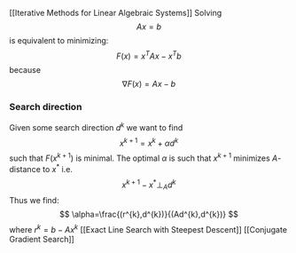 [[Iterative Methods for Linear Algebraic Systems]]
Solving 
$$
Ax=b
$$
is equivalent to minimizing:
$$
F(x)=x^{T}Ax-x^{T}b
$$
because 
$$
\nabla F(x) = Ax - b
$$
### Search direction
Given some search direction $d^{k}$ we want to find
$$
x^{k+1}=x^{k}+\alpha d^{k}
$$
such that $F(x^{k+1})$ is minimal.
The optimal $\alpha$ is such that $x^{k+1}$ minimizes $A$-distance to $x^{*}$ i.e. 
$$
x^{k+1}-x^{*}\bot_{A} d^{k}
$$
Thus we find:
$$
\alpha=\frac{(r^{k},d^{k})}{(Ad^{k},d^{k})}
$$
where $r^{k}=b-Ax^{k}$
[[Exact Line Search with Steepest Descent]]
[[Conjugate Gradient Search]]
